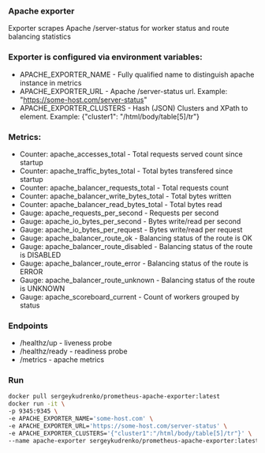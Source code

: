 ### Apache exporter 
Exporter scrapes Apache /server-status for worker status and route balancing statistics
 
### Exporter is configured via environment variables:
* APACHE_EXPORTER_NAME - Fully qualified name to distinguish apache instance in metrics
* APACHE_EXPORTER_URL - Apache /server-status url. Example: "https://some-host.com/server-status"
* APACHE_EXPORTER_CLUSTERS - Hash (JSON) Clusters and XPath to <TR> element. Example: {"cluster1": "/html/body/table[5]/tr"}

### Metrics:
* Counter: apache_accesses_total - Total requests served count since startup
* Counter: apache_traffic_bytes_total - Total bytes transfered since startup
* Counter: apache_balancer_requests_total - Total requests count
* Counter: apache_balancer_write_bytes_total  - Total bytes written
* Counter: apache_balancer_read_bytes_total  - Total bytes read
* Gauge: apache_requests_per_second - Requests per second
* Gauge: apache_io_bytes_per_second - Bytes write/read per second
* Gauge: apache_io_bytes_per_request - Bytes write/read  per request
* Gauge: apache_balancer_route_ok  - Balancing status of the route is OK
* Gauge: apache_balancer_route_disabled - Balancing status of the route is DISABLED
* Gauge: apache_balancer_route_error - Balancing status of the route is ERROR
* Gauge: apache_balancer_route_unknown - Balancing status of the route is UNKNOWN
* Gauge: apache_scoreboard_current - Count of workers grouped by status

### Endpoints
* /healthz/up - liveness probe
* /healthz/ready - readiness probe
* /metrics - apache metrics

### Run
```bash
docker pull sergeykudrenko/prometheus-apache-exporter:latest
docker run -it \
-p 9345:9345 \
-e APACHE_EXPORTER_NAME='some-host.com' \
-e APACHE_EXPORTER_URL='https://some-host.com/server-status' \
-e APACHE_EXPORTER_CLUSTERS='{"cluster1":"/html/body/table[5]/tr"}' \
--name apache-exporter sergeykudrenko/prometheus-apache-exporter:latest
```
